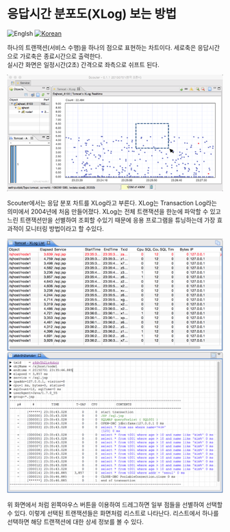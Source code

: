 # 응답시간 분포도(XLog) 보는 방법
![Englsh](https://img.shields.io/badge/language-English-red.svg) [![Korean](https://img.shields.io/badge/language-Korean-blue.svg)](Reading-XLog_kr.md)

하나의 트랜잭션(서비스 수행)을 하나의 점으로 표현하는 차트이다.
세로축은 응답시간으로 가로축은 종료시간으로 출력한다.  
실시간 화면은 일정시간(2초) 간격으로 좌측으로 쉬프트 된다.

![XLog](../img/client/xlog.png)

Scouter에서는 응답 분포 차트를 XLog라고 부른다. XLog는 Transaction Log라는 의미에서 2004년에 처음 만들어졌다. 
XLog는 전체 트랜잭션을 한눈에 파악할 수 있고 느린 트랜잭션만을 선별하여 조회할 수있기 때문에 응용 프로그램을 튜닝하는데 가장 효과적이 모니터링 방법이라고 할 수있다.

![TxList](../img/client/xlog_txlist.png)
![Profile](../img/client/xlog_profile.png)

위 화면에서 처럼 왼쪽마우스 버튼을 이용하여 드레그하면 일부 점들을 선별하여 선택할 수 있다. 이렇게 선택된 트랜잭션들은 화면처럼 리스트로 나타난다.
리스트에서 하나를 선택하면 해당 트랜잭션에 대한 상세 정보를 볼 수 있다. 
